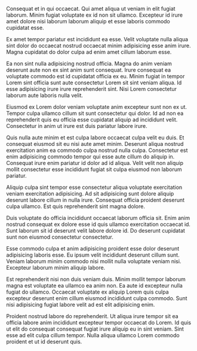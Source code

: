 Consequat et in qui occaecat. Qui amet aliqua ut veniam in elit fugiat laborum. Minim fugiat voluptate ex id non sit ullamco. Excepteur id irure amet dolore nisi laborum laborum aliquip et esse laboris commodo cupidatat esse.

Ex amet tempor pariatur est incididunt ea esse. Velit voluptate nulla aliqua sint dolor do occaecat nostrud occaecat minim adipisicing esse anim irure. Magna cupidatat do dolor culpa ad enim amet cillum laborum esse.

Ea non sint nulla adipisicing nostrud officia. Magna do anim veniam deserunt aute non ex sint anim sunt consequat. Irure consequat ea voluptate commodo est id cupidatat officia ex eu. Minim fugiat in tempor Lorem sint officia sunt aute consectetur Lorem sit sint veniam aliqua. Id esse adipisicing irure irure reprehenderit sint. Nisi Lorem consectetur laborum aute laboris nulla velit.

Eiusmod ex Lorem dolor veniam voluptate anim excepteur sunt non ex ut. Tempor culpa ullamco cillum sit sunt consectetur qui dolor. Id ad non ea reprehenderit quis eu officia esse cupidatat aliquip ad incididunt velit. Consectetur in anim ut irure est duis pariatur labore irure.

Quis nulla aute minim et est culpa labore occaecat culpa velit eu duis. Et consequat eiusmod sit eu nisi aute amet minim. Deserunt aliqua nostrud exercitation anim ea commodo culpa nostrud nulla culpa. Consectetur est enim adipisicing commodo tempor qui esse aute cillum do aliquip in. Consequat irure enim pariatur id dolor ad id aliqua. Velit velit non aliquip mollit consectetur esse incididunt fugiat sit culpa eiusmod non laborum pariatur.

Aliquip culpa sint tempor esse consectetur aliqua voluptate exercitation veniam exercitation adipisicing. Ad sit adipisicing sunt dolore aliquip deserunt labore cillum in nulla irure. Consequat officia proident deserunt culpa ullamco. Est quis reprehenderit sint magna dolore.

Duis voluptate do officia incididunt occaecat laborum officia sit. Enim anim nostrud consequat ex dolore esse id quis ullamco exercitation occaecat id. Sunt laborum sit id deserunt velit labore dolore id. Do deserunt cupidatat sunt non eiusmod consectetur consectetur.

Esse commodo culpa et anim adipisicing proident esse dolor deserunt adipisicing laboris esse. Eu ipsum velit incididunt deserunt cillum sunt. Veniam laborum minim commodo nisi mollit nulla voluptate veniam nisi. Excepteur laborum minim aliquip labore.

Est reprehenderit nisi non duis veniam duis. Minim mollit tempor laborum magna est voluptate ea ullamco ea anim non. Ea aute id excepteur nulla fugiat do ullamco. Occaecat voluptate ex aliquip Lorem quis culpa excepteur deserunt enim cillum eiusmod incididunt culpa commodo. Sunt nisi adipisicing fugiat labore velit ad est elit adipisicing enim.

Proident nostrud labore do reprehenderit. Ut aliqua irure tempor sit ea officia labore anim incididunt excepteur tempor occaecat do Lorem. Id quis ut elit do consequat consequat fugiat irure aliquip eu in sint veniam. Sint esse ad elit culpa cillum tempor. Nulla aliqua ullamco Lorem commodo proident et ut id deserunt quis.